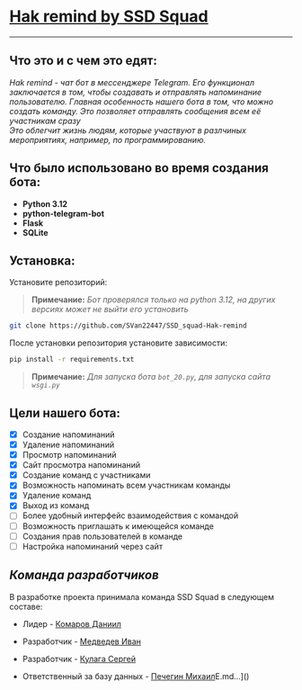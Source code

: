 # <u>**Hak remind by SSD Squad**</u>
____
## **Что это и с чем это едят:**
*Hak remind - чат бот в мессенджере Telegram. Его функционал заключается в том, чтобы создавать и отправлять напоминание пользователю. Главная особенность нашего бота в том, что можно создать команду. Это позволяет отправлять сообщения всем её участникам сразу  
Это облегчит жизнь людям, которые участвуют в разлчиных мероприятиях, например, по программированию.*

## **Что было использовано во время создания бота:**
- **Python 3.12**
- **python-telegram-bot**
- **Flask**
- **SQLite**

## **Установка:**
Установите репозиторий:
> **Примечание:** *Бот проверялся только на python 3.12, на других версиях может не выйти его установить*
```bash
git clone https://github.com/SVan22447/SSD_squad-Hak-remind
```
После установки репозитория установите зависимости:
```bash
pip install -r requirements.txt
```
> **Примечание:** *Для запуска бота `bot_20.py`, для запуска сайта `wsgi.py`*
## **Цели нашего бота:**
- [x] Создание напоминаний
- [x] Удаление напоминаний
- [x] Просмотр напоминаний
- [x] Сайт просмотра напоминаний
- [x] Создание команд с участниками
- [x] Возможность напоминать всем участникам команды
- [x] Удаление команд
- [x] Выход из команд
- [ ] Более удобный интерфейс взаимодействия с командой
- [ ] Возможность приглашать к имеющейся команде
- [ ] Создания прав пользователей в команде
- [ ] Настройка напоминаний через сайт

## *Команда разработчиков*
В разработке проекта принимала команда SSD Squad в следующем составе:  
+ Лидер - [Комаров Даниил](https://t.me/deinthef)

+ Разработчик - [Медведев Иван](https://t.me/SVan22)

+ Разработчик - [Кулага Сергей](https://t.me/trahotrom3000)

+ Ответственный за базу данных - [Печегин Михаил](https://t.me/Michael_Zone)E.md…]()
